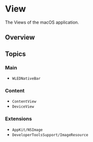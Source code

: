 # View

The Views of the macOS application.

## Overview

## Topics

### Main

- ``WLEDNativeBar``

### Content
- ``ContentView``
- ``DeviceView``

### Extensions
- ``AppKit/NSImage``
- ``DeveloperToolsSupport/ImageResource``
